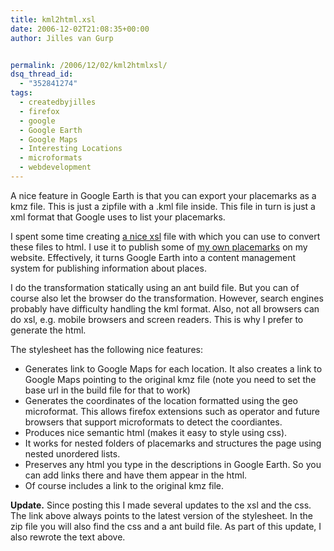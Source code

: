 ```yaml
---
title: kml2html.xsl
date: 2006-12-02T21:08:35+00:00
author: Jilles van Gurp


permalink: /2006/12/02/kml2htmlxsl/
dsq_thread_id:
  - "352841274"
tags:
  - createdbyjilles
  - firefox
  - google
  - Google Earth
  - Google Maps
  - Interesting Locations
  - microformats
  - webdevelopment
---
```

A nice feature in Google Earth is that you can export your placemarks as a kmz file. This is just a zipfile with a .kml file inside. This file in turn is just a xml format that Google uses to list your placemarks.

I spent some time creating [a nice xsl](https://www.jillesvangurp.com/places/kml2html.zip) file with which you can use to convert these files to html. I use it to publish some of [my own placemarks](https://www.jillesvangurp.com/places) on my website. Effectively, it turns Google Earth into a content management system for publishing information about places.

I do the transformation statically using an ant build file. But you can of course also let the browser do the transformation. However, search engines probably have difficulty handling the kml format. Also, not all browsers can do xsl, e.g. mobile browsers and screen readers. This is why I prefer to generate the html.

The stylesheet has the following nice features:

- Generates link to Google Maps for each location. It also creates a link to Google Maps pointing to the original kmz file (note you need to set the base url in the build file for that to work)
- Generates the coordinates of the location formatted using the geo microformat. This allows firefox extensions such as operator and future browsers that support microformats to detect the coordiantes.
- Produces nice semantic html (makes it easy to style using css).
- It works for nested folders of placemarks and structures the page using nested unordered lists.
- Preserves any html you type in the descriptions in Google Earth. So you can add links there and have them appear in the html.
- Of course includes a link to the original kmz file.

**Update.** Since posting this I made several updates to the xsl and the css. The link above always points to the latest version of the stylesheet. In the zip file you will also find the css and a ant build file. As part of this update, I also rewrote the text above.